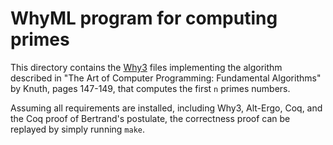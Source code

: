 # WhyML program for computing primes

This directory contains the [Why3](http://why3.lri.fr) files implementing
the algorithm described in "The Art of Computer Programming: Fundamental Algorithms" by Knuth,
pages 147-149, that computes the first `n` primes numbers.

Assuming all requirements are installed, including Why3, Alt-Ergo, Coq, and the Coq proof
of Bertrand's postulate, the correctness proof can be replayed by simply running `make`.
